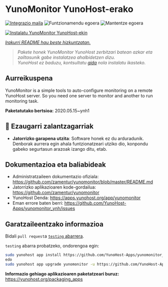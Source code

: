 <!--
Ohart ongi: README hau automatikoki sortu da <https://github.com/YunoHost/apps/tree/master/tools/readme_generator>ri esker
EZ editatu eskuz.
-->

# YunoMonitor YunoHost-erako

[![Integrazio maila](https://dash.yunohost.org/integration/yunomonitor.svg)](https://ci-apps.yunohost.org/ci/apps/yunomonitor/) ![Funtzionamendu egoera](https://ci-apps.yunohost.org/ci/badges/yunomonitor.status.svg) ![Mantentze egoera](https://ci-apps.yunohost.org/ci/badges/yunomonitor.maintain.svg)

[![Instalatu YunoMonitor YunoHost-ekin](https://install-app.yunohost.org/install-with-yunohost.svg)](https://install-app.yunohost.org/?app=yunomonitor)

*[Irakurri README hau beste hizkuntzatan.](./ALL_README.md)*

> *Pakete honek YunoMonitor YunoHost zerbitzari batean azkar eta zailtasunik gabe instalatzea ahalbidetzen dizu.*  
> *YunoHost ez baduzu, kontsultatu [gida](https://yunohost.org/install) nola instalatu ikasteko.*

## Aurreikuspena

YunoMonitor is a simple tools to auto-configure monitoring on a remote YunoHost server. So you need one server to monitor and another to run monitoring task.


**Paketatutako bertsioa:** 2020.05.15~ynh1
## :red_circle: Ezaugarri zalantzagarriak

- **Jatorrizko garapena utzita**: Software honek ez du arduradunik. Denborak aurrera egin ahala funtzionatzeari utziko dio, konpondu gabeko segurtasun arazoak izango ditu, etab.

## Dokumentazioa eta baliabideak

- Administratzaileen dokumentazio ofiziala: <https://github.com/zamentur/yunomonitor/blob/master/README.md>
- Jatorrizko aplikazioaren kode-gordailua: <https://github.com/zamentur/yunomonitor>
- YunoHost Denda: <https://apps.yunohost.org/app/yunomonitor>
- Eman errore baten berri: <https://github.com/YunoHost-Apps/yunomonitor_ynh/issues>

## Garatzaileentzako informazioa

Bidali `pull request`a [`testing` abarrera](https://github.com/YunoHost-Apps/yunomonitor_ynh/tree/testing).

`testing` abarra probatzeko, ondorengoa egin:

```bash
sudo yunohost app install https://github.com/YunoHost-Apps/yunomonitor_ynh/tree/testing --debug
edo
sudo yunohost app upgrade yunomonitor -u https://github.com/YunoHost-Apps/yunomonitor_ynh/tree/testing --debug
```

**Informazio gehiago aplikazioaren paketatzeari buruz:** <https://yunohost.org/packaging_apps>
